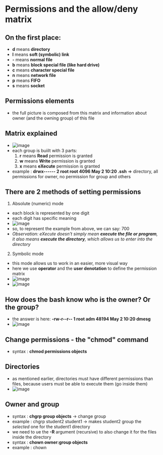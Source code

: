 # Permissions and the allow/deny matrix

## On the first place:
* **d** means **directory**
* **l** means **soft (symbolic) link**
* **-** means **normal file**
* **b** means **block special file (like hard drive)**
* **c** means **character special file**
* **n** means **network file**
* **p** means **FIFO**
* **s** means **socket** 

## Permissions elements
* the full picture is composed from this matrix and information about owner (and the owning group) of this file

## Matrix explained
* ![image](https://github.com/bogdandragosvasile/UTCN_summer_2023/assets/36898665/28353494-e482-44c8-b44a-bf7ebaa89866)
* each group is buiilt with 3 parts:
  1. **r** means **Read** permission is granted
  2. **w** means **Write** permission is granted
  3. **x** means **eXecute** permission is granted
* example : **drwx------ 2 root root 4096 May 2 10:20 .ssh** => directory, all permissions for owner, no permission for group and others

## There are 2 methods of setting permissions
1. Absolute (numeric) mode
* each block is represented by one digit
* each digit has specific meaning
* ![image](https://github.com/bogdandragosvasile/UTCN_summer_2023/assets/36898665/24609c33-afe2-4c7e-824b-09192b91728c)
* so, to represent the example from above, we can say: 700
* _Observation: eXecute doesn't simply mean **execute the file or program**, it also means **execute the directory**, which allows us to enter into the directory_
2. Symbolic mode
* this mode allows us to work in an easier, more visual way
* here we use **operator** and the **user denotation** to define the permission matrix
* ![image](https://github.com/bogdandragosvasile/UTCN_summer_2023/assets/36898665/74442130-b86d-4865-8638-9ce50cba0a14)
* ![image](https://github.com/bogdandragosvasile/UTCN_summer_2023/assets/36898665/18583c8b-d860-4ae8-9664-2e8e79f4e427)

## How does the bash know who is the owner? Or the group?
* the answer is here: **-rw-r--r-- 1 root adm 48194 May 2 10:20 dmesg**
* ![image](https://github.com/bogdandragosvasile/UTCN_summer_2023/assets/36898665/bb622e6f-2394-4c95-9090-6510112f35de)

## Change permissions - the "chmod" command
* syntax : **chmod permissions objects**

## Directories
* as mentioned earlier, directories must have different permissions than files, because users must be able to execute them (go inside them)
* ![image](https://github.com/bogdandragosvasile/UTCN_summer_2023/assets/36898665/a58a51d0-515a-4dc3-9725-82be8fb67f82)

## Owner and group
* syntax : **chgrp group objects** -> change group
* example : chgrp student2 student1 -> makes student2 group the _selected_ one for the student1 directory
* we need to ue the **-R** argument (recursive) to also change it for the files inside the directory
* syntax : **chown owner:group objects**
* example : chown 
